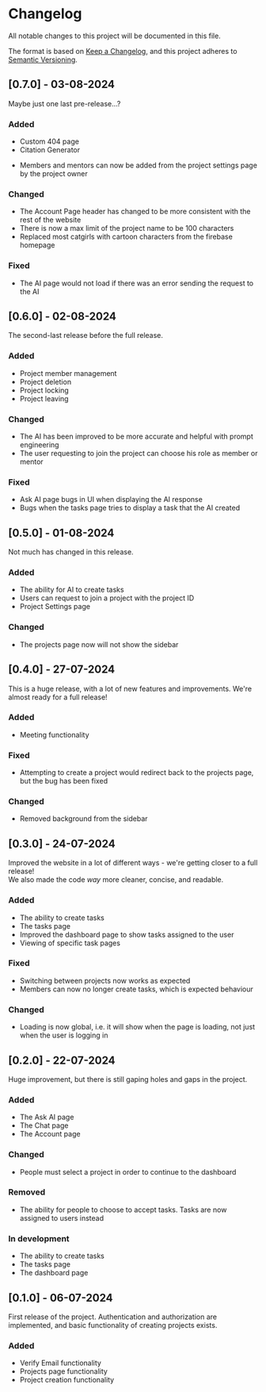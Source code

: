 # Changelog

All notable changes to this project will be documented in this file.

The format is based on [Keep a Changelog](https://keepachangelog.com/en/1.0.0/),
and this project adheres to [Semantic Versioning](https://semver.org/spec/v2.0.0.html).

## [0.7.0] - 03-08-2024

Maybe just one last pre-release...?

### Added

- Custom 404 page
- Citation Generator
<!-- - You can copy a user's user ID by clicking on their profile from the project settings page, and go to their profile page -->
- Members and mentors can now be added from the project settings page by the project owner

### Changed

- The Account Page header has changed to be more consistent with the rest of the website
- There is now a max limit of the project name to be 100 characters
- Replaced most catgirls with cartoon characters from the firebase homepage

### Fixed

- The AI page would not load if there was an error sending the request to the AI

## [0.6.0] - 02-08-2024

The second-last release before the full release.

### Added

- Project member management
- Project deletion
- Project locking
- Project leaving

### Changed

- The AI has been improved to be more accurate and helpful with prompt engineering
- The user requesting to join the project can choose his role as member or mentor

### Fixed

- Ask AI page bugs in UI when displaying the AI response
- Bugs when the tasks page tries to display a task that the AI created

## [0.5.0] - 01-08-2024

Not much has changed in this release.

### Added

- The ability for AI to create tasks
- Users can request to join a project with the project ID
- Project Settings page

### Changed

- The projects page now will not show the sidebar

## [0.4.0] - 27-07-2024

This is a huge release, with a lot of new features and improvements. We're almost ready for a full release!

### Added

- Meeting functionality

### Fixed

- Attempting to create a project would redirect back to the projects page, but the bug has been fixed

### Changed

- Removed background from the sidebar

## [0.3.0] - 24-07-2024

Improved the website in a lot of different ways - we're getting closer to a full release! <br/>
We also made the code <i>way</i> more cleaner, concise, and readable.

### Added

- The ability to create tasks
- The tasks page
- Improved the dashboard page to show tasks assigned to the user
- Viewing of specific task pages

### Fixed

- Switching between projects now works as expected
- Members can now no longer create tasks, which is expected behaviour

### Changed

- Loading is now global, i.e. it will show when the page is loading, not just when the user is logging in

## [0.2.0] - 22-07-2024

Huge improvement, but there is still gaping holes and gaps in the project.

### Added

- The Ask AI page
- The Chat page
- The Account page

### Changed

- People must select a project in order to continue to the dashboard

### Removed

- The ability for people to choose to accept tasks. Tasks are now assigned to users instead

### In development

- The ability to create tasks
- The tasks page
- The dashboard page

## [0.1.0] - 06-07-2024

First release of the project. Authentication and authorization are implemented, and basic functionality of creating projects exists.

### Added

- Verify Email functionality
- Projects page functionality
- Project creation functionality
